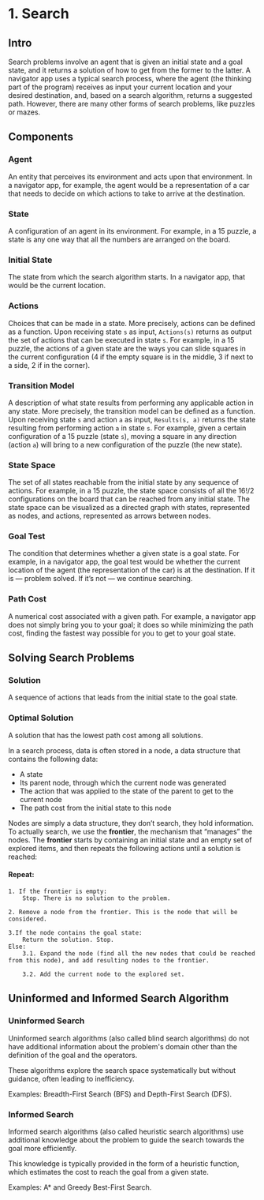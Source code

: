 # 1. Search

## Intro

Search problems involve an agent that is given an initial state and a goal state, and it returns a solution of how to get from the former to the latter. A navigator app uses a typical search process, where the agent (the thinking part of the program) receives as input your current location and your desired destination, and, based on a search algorithm, returns a suggested path. However, there are many other forms of search problems, like puzzles or mazes.

## Components


### Agent
 An entity that perceives its environment and acts upon that environment. In a navigator app, for example, the agent would be a representation of a car that needs to decide on which actions to take to arrive at the destination.

### State
 A configuration of an agent in its environment. For example, in a 15 puzzle, a state is any one way that all the numbers are arranged on the board.

### Initial State
 The state from which the search algorithm starts. In a navigator app, that would be the current location.

### Actions
 Choices that can be made in a state. More precisely, actions can be defined as a function. Upon receiving state `s` as input, `Actions(s)` returns as output the set of actions that can be executed in state `s`. For example, in a 15 puzzle, the actions of a given state are the ways you can slide squares in the current configuration (4 if the empty square is in the middle, 3 if next to a side, 2 if in the corner).

### Transition Model
 A description of what state results from performing any applicable action in any state. More precisely, the transition model can be defined as a function. Upon receiving state `s` and action `a` as input, `Results(s, a)` returns the state resulting from performing action `a` in state `s`. For example, given a certain configuration of a 15 puzzle (state `s`), moving a square in any direction (action `a`) will bring to a new configuration of the puzzle (the new state).

### State Space
 The set of all states reachable from the initial state by any sequence of actions. For example, in a 15 puzzle, the state space consists of all the 16!/2 configurations on the board that can be reached from any initial state. The state space can be visualized as a directed graph with states, represented as nodes, and actions, represented as arrows between nodes.


### Goal Test
 The condition that determines whether a given state is a goal state. For example, in a navigator app, the goal test would be whether the current location of the agent (the representation of the car) is at the destination. If it is — problem solved. If it’s not — we continue searching.

### Path Cost
 A numerical cost associated with a given path. For example, a navigator app does not simply bring you to your goal; it does so while minimizing the path cost, finding the fastest way possible for you to get to your goal state.

## Solving Search Problems

### Solution
 A sequence of actions that leads from the initial state to the goal state.

### Optimal Solution
 A solution that has the lowest path cost among all solutions.

In a search process, data is often stored in a node, a data structure that contains the following data:

- A state
- Its parent node, through which the current node was generated
- The action that was applied to the state of the parent to get to the current node
- The path cost from the initial state to this node

Nodes are simply a data structure, they don’t search, they hold information. To actually search, we use the **frontier**, the mechanism that “manages” the nodes. The **frontier** starts by containing an initial state and an empty set of explored items, and then repeats the following actions until a solution is reached:

#### Repeat:
```
1. If the frontier is empty:
    Stop. There is no solution to the problem.

2. Remove a node from the frontier. This is the node that will be considered.

3.If the node contains the goal state:
    Return the solution. Stop.
Else:
    3.1. Expand the node (find all the new nodes that could be reached from this node), and add resulting nodes to the frontier.
    
    3.2. Add the current node to the explored set.
```

## Uninformed and Informed Search Algorithm

### Uninformed Search
Uninformed search algorithms (also called blind search algorithms) do not have additional information about the problem's domain other than the definition of the goal and the operators.

These algorithms explore the search space systematically but without guidance, often leading to inefficiency.

Examples: Breadth-First Search (BFS) and Depth-First Search (DFS).

### Informed Search
Informed search algorithms (also called heuristic search algorithms) use additional knowledge about the problem to guide the search towards the goal more efficiently.

This knowledge is typically provided in the form of a heuristic function, which estimates the cost to reach the goal from a given state. 

Examples: A* and Greedy Best-First Search.

